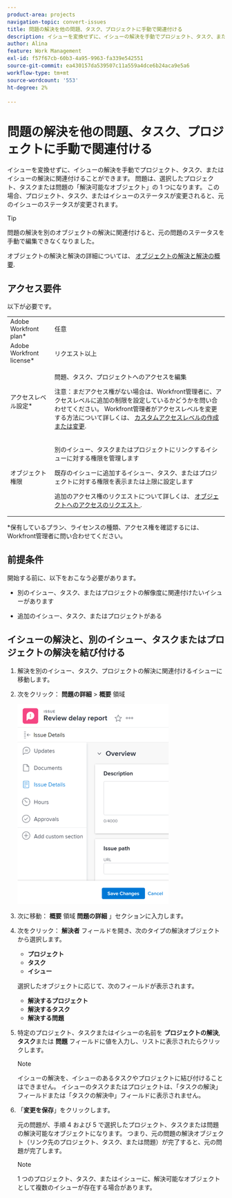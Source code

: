 ```yaml
---
product-area: projects
navigation-topic: convert-issues
title: 問題の解決を他の問題、タスク、プロジェクトに手動で関連付ける
description: イシューを変換せずに、イシューの解決を手動でプロジェクト、タスク、またはイシューの解決に関連付けることができます。 問題は、選択したプロジェクト、タスクまたは問題の「解決可能なオブジェクト」の 1 つになります。 この場合、プロジェクト、タスク、またはイシューのステータスが変更されると、元のイシューのステータスが変更されます。
author: Alina
feature: Work Management
exl-id: f57f67cb-60b3-4a95-9963-fa339e542551
source-git-commit: ea430157da539507c11a559a4dce6b24aca9e5a6
workflow-type: tm+mt
source-wordcount: '553'
ht-degree: 2%

---
```


# 問題の解決を他の問題、タスク、プロジェクトに手動で関連付ける

イシューを変換せずに、イシューの解決を手動でプロジェクト、タスク、またはイシューの解決に関連付けることができます。 問題は、選択したプロジェクト、タスクまたは問題の「解決可能なオブジェクト」の 1 つになります。 この場合、プロジェクト、タスク、またはイシューのステータスが変更されると、元のイシューのステータスが変更されます。

>[!TIP]
>
>問題の解決を別のオブジェクトの解決に関連付けると、元の問題のステータスを手動で編集できなくなりました。

オブジェクトの解決と解決の詳細については、 [オブジェクトの解決と解決の概要](../../../manage-work/issues/convert-issues/resolving-and-resolvable-objects.md).

## アクセス要件

以下が必要です。

<table style="table-layout:auto"> 
 <col> 
 <col> 
 <tbody> 
  <tr> 
   <td role="rowheader">Adobe Workfront plan*</td> 
   <td> <p>任意 </p> </td> 
  </tr> 
  <tr> 
   <td role="rowheader">Adobe Workfront license*</td> 
   <td> <p>リクエスト以上</p> </td> 
  </tr> 
  <tr> 
   <td role="rowheader">アクセスレベル設定*</td> 
   <td> <p>問題、タスク、プロジェクトへのアクセスを編集</p> <p>注意：まだアクセス権がない場合は、Workfront管理者に、アクセスレベルに追加の制限を設定しているかどうかを問い合わせてください。 Workfront管理者がアクセスレベルを変更する方法について詳しくは、 <a href="../../../administration-and-setup/add-users/configure-and-grant-access/create-modify-access-levels.md" class="MCXref xref">カスタムアクセスレベルの作成または変更</a>.</p> </td> 
  </tr> 
  <tr> 
   <td role="rowheader">オブジェクト権限</td> 
   <td> <p>別のイシュー、タスクまたはプロジェクトにリンクするイシューに対する権限を管理します</p> <p>既存のイシューに追加するイシュー、タスク、またはプロジェクトに対する権限を表示または上限に設定します</p> <p>追加のアクセス権のリクエストについて詳しくは、 <a href="../../../workfront-basics/grant-and-request-access-to-objects/request-access.md" class="MCXref xref">オブジェクトへのアクセスのリクエスト </a>.</p> </td> 
  </tr> 
 </tbody> 
</table>

&#42;保有しているプラン、ライセンスの種類、アクセス権を確認するには、Workfront管理者に問い合わせてください。

## 前提条件

開始する前に、以下をおこなう必要があります。

* 別のイシュー、タスク、またはプロジェクトの解像度に関連付けたいイシューがあります

* 追加のイシュー、タスク、またはプロジェクトがある

## イシューの解決と、別のイシュー、タスクまたはプロジェクトの解決を結び付ける

1. 解決を別のイシュー、タスク、プロジェクトの解決に関連付けるイシューに移動します。
1. 次をクリック： **問題の詳細** > **概要** 領域

   ![](assets/qs-issue-details-icon-expanded-with-overview-section-350x462.png)

1. 次に移動： **概要** 領域 **問題の詳細** 」セクションに入力します。
1. 次をクリック： **解決者** フィールドを開き、次のタイプの解決オブジェクトから選択します。

   * **プロジェクト**
   * **タスク**
   * **イシュー**

   選択したオブジェクトに応じて、次のフィールドが表示されます。

   * **解決するプロジェクト**
   * **解決するタスク**
   * **解決する問題**


1. 特定のプロジェクト、タスクまたはイシューの名前を **プロジェクトの解決**, **タスク**&#x200B;または **問題** フィールドに値を入力し、リストに表示されたらクリックします。

   >[!NOTE]
   >
   >イシューの解決を、イシューのあるタスクやプロジェクトに結び付けることはできません。 イシューのタスクまたはプロジェクトは、「タスクの解決」フィールドまたは「タスクの解決中」フィールドに表示されません。


1. 「**変更を保存**」をクリックします。

   元の問題が、手順 4 および 5 で選択したプロジェクト、タスクまたは問題の解決可能なオブジェクトになります。 つまり、元の問題の解決オブジェクト（リンク先のプロジェクト、タスク、または問題）が完了すると、元の問題が完了します。

   >[!NOTE]
   >
   >1 つのプロジェクト、タスク、またはイシューに、解決可能なオブジェクトとして複数のイシューが存在する場合があります。
